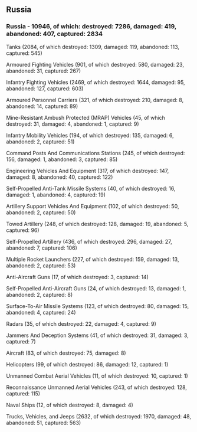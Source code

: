 
 
 ## Russia
 
 ### Russia - 10946, of which: destroyed: 7286, damaged: 419, abandoned: 407, captured: 2834

 

 

 Tanks (2084, of which destroyed: 1309, damaged: 119, abandoned: 113, captured: 545)

 Armoured Fighting Vehicles (901, of which destroyed: 580, damaged: 23, abandoned: 31, captured: 267)

 Infantry Fighting Vehicles (2469, of which destroyed: 1644, damaged: 95, abandoned: 127, captured: 603)

 Armoured Personnel Carriers (321, of which destroyed: 210, damaged: 8, abandoned: 14, captured: 89)

 Mine-Resistant Ambush Protected (MRAP) Vehicles (45, of which destroyed: 31, damaged: 4, abandoned: 1, captured: 9)

 Infantry Mobility Vehicles (194, of which destroyed: 135, damaged: 6, abandoned: 2, captured: 51)

 Command Posts And Communications Stations (245, of which destroyed: 156, damaged: 1, abandoned: 3, captured: 85)

 Engineering Vehicles And Equipment (317, of which destroyed: 147, damaged: 8, abandoned: 40, captured: 122)

 Self-Propelled Anti-Tank Missile Systems (40, of which destroyed: 16, damaged: 1, abandoned: 4, captured: 19)

 Artillery Support Vehicles And Equipment (102, of which destroyed: 50, abandoned: 2, captured: 50)

 Towed Artillery (248, of which destroyed: 128, damaged: 19, abandoned: 5, captured: 96)

 Self-Propelled Artillery (436, of which destroyed: 296, damaged: 27, abandoned: 7, captured: 106)

 Multiple Rocket Launchers (227, of which destroyed: 159, damaged: 13, abandoned: 2, captured: 53)

 Anti-Aircraft Guns (17, of which destroyed: 3, captured: 14)

 Self-Propelled Anti-Aircraft Guns (24, of which destroyed: 13, damaged: 1, abandoned: 2, captured: 8)

 Surface-To-Air Missile Systems (123, of which destroyed: 80, damaged: 15, abandoned: 4, captured: 24)

 Radars (35, of which destroyed: 22, damaged: 4, captured: 9)

 Jammers And Deception Systems (41, of which destroyed: 31, damaged: 3, captured: 7)

 Aircraft (83, of which destroyed: 75, damaged: 8)

 Helicopters (99, of which destroyed: 86, damaged: 12, captured: 1)

 Unmanned Combat Aerial Vehicles (11, of which destroyed: 10, captured: 1)

 Reconnaissance Unmanned Aerial Vehicles (243, of which destroyed: 128, captured: 115)

 Naval Ships (12, of which destroyed: 8, damaged: 4)

 Trucks, Vehicles, and Jeeps (2632, of which destroyed: 1970, damaged: 48, abandoned: 51, captured: 563)

